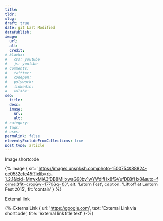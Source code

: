 ```yaml
---
title: 
tldr:
slug:
draft: true
date: git Last Modified
datePublish:
image:
  url:
  alt: 
  credit: 
# blocks:
#   css: youtube
#   js: youtube
# comments:
#   twitter: 
#   codepen:
#   polywork: 
#   linkedin: 
#   uplabs:
seo:
  title:
  desc:
  image:
    url:
    alt:
# category:
# tags:
# uses:
permalink: false
eleventyExcludeFromCollections: true
post_type: article
---
```


Image shortcode

{% Image {
  src: 'https://images.unsplash.com/photo-1500754088824-ce0582cfe45f?ixlib=rb-1.2.1&ixid=MnwxMjA3fDB8MHxwaG90by1wYWdlfHx8fGVufDB8fHx8&auto=format&fit=crop&w=1776&q=80',
  alt: 'Latern Fest',
  caption: 'Lift off at Lantern Fest 2015',
  fit: 'contain'
} %}

External link

{%-ExternalLink { url: 'https://google.com', text: 'External Link via shortcode', title: 'external link title text' }-%}
